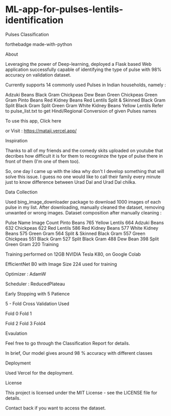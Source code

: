 # ML-app-for-pulses-lentils-identification
Pulses Classification

forthebadge made-with-python



About

Leveraging the power of Deep-learning, deployed a Flask based Web application successfully capable of identifying the type of pulse with 98% accuracy on validation dataset.

Currently supports 14 commonly used Pulses in Indian households, namely :

Adzuki Beans
Black Gram
Chickpeas
Dew Bean
Green Chickpeas
Green Gram
Pinto Beans
Red Kidney Beans
Red Lentils
Split & Skinned Black Gram
Split Black Gram
Split Green Gram
White Kidney Beans
Yellow Lentils
Refer to pulse_list.txt to get Hindi/Regional Conversion of given Pulses names

To use this app, Click here

or
Visit : https://mataji.vercel.app/

Inspiration

Thanks to all of my friends and the comedy skits uploaded on youtube that decribes how difficult it is for them to recogninze the type of pulse there in front of them (I'm one of them too).

So, one day I came up with the idea why don't I develop something that will solve this issue. I guess no one would like to call their family every minute just to know difference between Urad Dal and Urad Dal chilka.

Data Collection

Used bing_image_downloader package to download 1000 images of each pulse in my list.
After downloading, manually cleaned the dataset, removing unwanted or wrong images.
Dataset composition after manually cleaning :

Pulse Name	Image Count
Pinto Beans	765
Yellow Lentils	664
Adzuki Beans	632
Chickpeas	622
Red Lentils	586
Red Kidney Beans	577
White Kidney Beans	575
Green Gram	564
Split & Skinned Black Gram	557
Green Chickpeas	551
Black Gram	527
Split Black Gram	488
Dew Bean	398
Split Green Gram	220
Training

Training performed on 12GB NVIDIA Tesla K80, on Google Colab

EfficientNet B0 with Image Size 224 used for training

Optimizer : AdamW

Scheduler : ReducedPlateau

Early Stopping with 5 Patience

5 - Fold Cross Validation Used

Fold 0	Fold 1
	
Fold 2	Fold 3	Fold4
		
Evaulation

Feel free to go through the Classification Report for details.



In brief, Our model gives around 98 % accuracy with different classes

Deployment

Used Vercel for the deployment.

License

This project is licensed under the MIT License - see the LICENSE file for details.

Contact back if you want to access the dataset.
